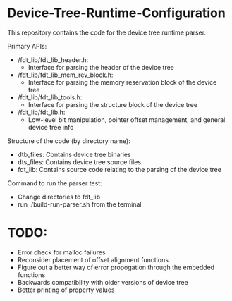 # Device-Tree-Runtime-Configuration

This repository contains the code for the device tree runtime parser.

Primary APIs:
- /fdt_lib/fdt_lib_header.h:
  - Interface for parsing the header of the device tree
- /fdt_lib/fdt_lib_mem_rev_block.h:
  - Interface for parsing the memory reservation block of the device tree
- /fdt_lib/fdt_lib_tools.h:
  - Interface for parsing the structure block of the device tree
- /fdt_lib/fdt_lib.h:
  - Low-level bit manipulation, pointer offset management, and general device tree info

Structure of the code (by directory name):
- dtb_files: Contains device tree binaries
- dts_files: Contains device tree source files
- fdt_lib: Contains source code relating to the parsing of the device tree

Command to run the parser test:
- Change directories to fdt_lib
- run ./build-run-parser.sh from the terminal

# TODO:
- Error check for malloc failures
- Reconsider placement of offset alignment functions
- Figure out a better way of error propogation through the embedded functions
- Backwards compatibility with older versions of device tree
- Better printing of property values
